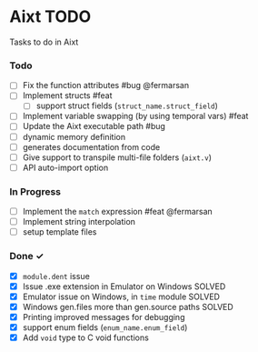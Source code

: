 # Aixt TODO

Tasks to do in Aixt 

### Todo

- [ ] Fix the function attributes #bug @fermarsan
- [ ] Implement structs #feat
    - [ ] support struct fields (`struct_name.struct_field`)
- [ ] Implement variable swapping (by using temporal vars) #feat
- [ ] Update the Aixt executable path #bug
- [ ] dynamic memory definition
- [ ] generates documentation from code
- [ ] Give support to transpile multi-file folders (`aixt.v`)
- [ ] API auto-import option

### In Progress

- [ ] Implement the `match` expression #feat @fermarsan
- [ ] Implement string interpolation
- [ ] setup template files
   
### Done ✓


- [x] `module.dent` issue
- [x] Issue .exe extension in Emulator on Windows SOLVED
- [x] Emulator issue on Windows, in `time` module SOLVED
- [x] Windows gen.files more than gen.source paths SOLVED
- [x] Printing improved messages for debugging
- [x] support enum fields (`enum_name.enum_field`)
- [x] Add `void` type to C void functions